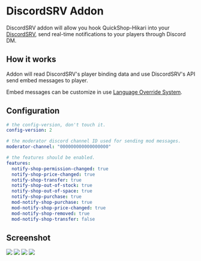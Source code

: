 # DiscordSRV Addon

DiscordSRV addon will allow you hook QuickShop-Hikari into your [DiscordSRV](https://www.spigotmc.org/resources/discordsrv.18494/), send real-time notifications to your players through Discord DM.

## How it works

Addon will read DiscordSRV's player binding data and use DiscordSRV's API send embed messages to player.  

Embed messages can be customize in use [Language Override System](../modules/localization.md).

## Configuration

```yaml
# the config-version, don't touch it.
config-version: 2

# the moderator discord channel ID used for sending mod messages.
moderator-channel: "000000000000000000"

# the features should be enabled.
features:
  notify-shop-permission-changed: true
  notify-shop-price-changed: true
  notify-shop-transfer: true
  notify-shop-out-of-stock: true
  notify-shop-out-of-space: true
  notify-shop-purchase: true
  mod-notify-shop-purchase: true
  mod-notify-shop-price-changed: true
  mod-notify-shop-removed: true
  mod-notify-shop-transfer: false
```

## Screenshot

![](https://user-images.githubusercontent.com/30802565/206912863-aecd677f-194a-40bf-8f2c-564f7e3be368.png)
![](https://user-images.githubusercontent.com/30802565/206912864-34a5114a-53c7-41d4-9931-75532c6525b8.png)
![](https://user-images.githubusercontent.com/30802565/206912867-01a5b862-82d3-4988-929d-d6db20f0dd44.png)
![](https://user-images.githubusercontent.com/30802565/206912869-2b0609a8-46f8-4ba0-8a8e-9e2afb77e0a9.png)
